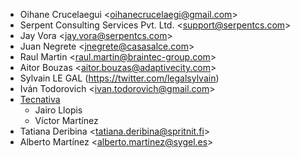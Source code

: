 - Oihane Crucelaegui \<<oihanecrucelaegi@gmail.com>\>
- Serpent Consulting Services Pvt. Ltd. \<<support@serpentcs.com>\>
- Jay Vora \<<jay.vora@serpentcs.com>\>
- Juan Negrete \<<jnegrete@casasalce.com>\>
- Raul Martin \<<raul.martin@braintec-group.com>\>
- Aitor Bouzas \<<aitor.bouzas@adaptivecity.com>\>
- Sylvain LE GAL (<https://twitter.com/legalsylvain>)
- Iván Todorovich \<<ivan.todorovich@gmail.com>\>
- [Tecnativa](https://www.tecnativa.com)
  - Jairo Llopis
  - Víctor Martínez
- Tatiana Deribina \<<tatiana.deribina@spritnit.fi>\>
- Alberto Martínez \<<alberto.martinez@sygel.es>\>
